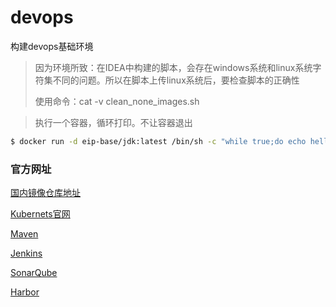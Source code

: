 # devops
构建devops基础环境

> 因为环境所致：在IDEA中构建的脚本，会存在windows系统和linux系统字符集不同的问题。所以在脚本上传linux系统后，要检查脚本的正确性
>
> 使用命令：cat -v clean_none_images.sh


> 执行一个容器，循环打印。不让容器退出
```bash
$ docker run -d eip-base/jdk:latest /bin/sh -c "while true;do echo hello zzyy;sleep 2;done"
```

### 官方网址

[国内镜像仓库地址](http://hub.daocloud.io/)

[Kubernets官网](https://kubernetes.io/#)

[Maven](https://maven.apache.org/)

[Jenkins](https://www.jenkins.io/)

[SonarQube](https://sonarqube.org)

[Harbor]() 